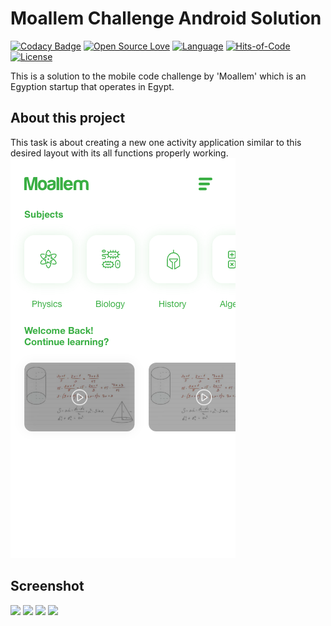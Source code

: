 # Moallem Challenge Android Solution
[![Codacy Badge](https://api.codacy.com/project/badge/Grade/ffd5e905b356437c9922a086d02a6abb)](https://app.codacy.com/manual/Msoliman512/Moallem-Challenge?utm_source=github.com&utm_medium=referral&utm_content=Msoliman512/Moallem-Challenge&utm_campaign=Badge_Grade_Dashboard)
[![Open Source Love](https://badges.frapsoft.com/os/v1/open-source.svg?v=102)](https://github.com/Msoliman512/Moallem-Challenge)
[![Language](https://img.shields.io/github/languages/top/Msoliman512/Moallem-Challenge)](https://kotlinlang.org)
[![Hits-of-Code](https://hitsofcode.com/github/Msoliman512/Moallem-Challenge)](https://hitsofcode.com/view/github/Msoliman512/Moallem-Challenge)
[![License](https://img.shields.io/github/license/Msoliman512/Moallem-Challenge)](https://github.com/Msoliman512/Moallem-Challenge/blob/master/LICENSE)

This is a solution to the mobile code challenge by 'Moallem' which is an Egyption startup that operates in Egypt.

## About this project
This task is about creating a new one activity application similar to this desired layout with its all functions properly working.
![](Images/screenshot.png)

## Screenshot
![](Images/myScreenshot-1.png)
![](Images/myScreenshot-2.png)
![](Images/myScreenshot-3.png)
![](Images/myScreenshot-4.png)
